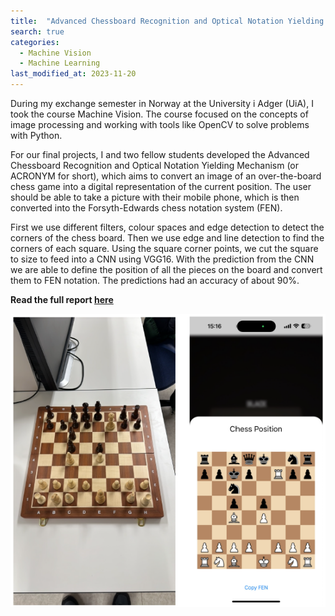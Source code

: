 ```yaml
---
title:  "Advanced Chessboard Recognition and Optical Notation Yielding Mechanism (Acronym)"
search: true
categories: 
  - Machine Vision
  - Machine Learning
last_modified_at: 2023-11-20
---
```


During my exchange semester in Norway at the University i Adger (UiA), I took the course Machine Vision. The course focused on the concepts of image processing and working with tools like OpenCV to solve problems with Python.

For our final projects, I and two fellow students developed the Advanced Chessboard Recognition and Optical Notation Yielding Mechanism (or ACRONYM for short), which aims to convert an image of an over-the-board chess game into a digital representation of the current position. The user should be able to take a picture with their mobile phone, which is then converted into the Forsyth-Edwards chess notation system (FEN).

First we use different filters, colour spaces and edge detection to detect the corners of the chess board. Then we use edge and line detection to find the corners of each square. Using the square corner points, we cut the square to size to feed into a CNN using VGG16. With the prediction from the CNN we are able to define the position of all the pieces on the board and convert them to FEN notation. The predictions had an accuracy of about 90%.

**Read the full report [here](/assets/pdf/ITK213_Final_Release.pdf)**

![example](/assets/image/acronym/converted_image.png)
